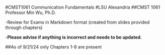 #CMST1061 Communication Fundamentals
#LSU Alexandria
##CMST 1061 Professor Min Wu, Ph.D.

-Review for Exams in Markdown format (created from slides provided through chapters)

-**Please advise if anything is incorrect and needs to be updated.**

##As of 9/21/24 only Chapters 1-8 are present
